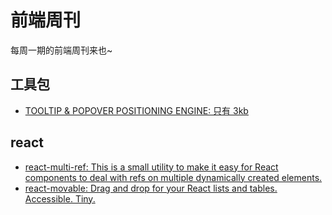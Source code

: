 # 前端周刊
每周一期的前端周刊来也~

## 工具包

* [TOOLTIP & POPOVER POSITIONING ENGINE: 只有 3kb](https://popper.js.org/)

## react

* [react-multi-ref: This is a small utility to make it easy for React components to deal with refs on multiple dynamically created elements.](https://github.com/Macil/react-multi-ref#readme)
* [react-movable: Drag and drop for your React lists and tables. Accessible. Tiny.](https://github.com/tajo/react-movable#readme)
